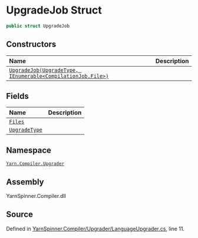 # UpgradeJob Struct


```csharp
public struct UpgradeJob
```



## Constructors
|Name|Description|
|:---|:---|
|[`UpgradeJob(UpgradeType, IEnumerable<CompilationJob.File>)`](/api/csharp/yarn.compiler.upgrader/upgradejob._ctor-upgradetype,system.collections.generic.ienumerable-yarn.compiler.compilationjob.file--.md)||
## Fields
|Name|Description|
|:---|:---|
|[`Files`](/api/csharp/yarn.compiler.upgrader/upgradejob.files.md)||
|[`UpgradeType`](/api/csharp/yarn.compiler.upgrader/upgradejob.upgradetype.md)||
## Namespace
[`Yarn.Compiler.Upgrader`](/api/csharp/yarn.compiler.upgrader/README.md)

## Assembly
YarnSpinner.Compiler.dll

## Source
Defined in [YarnSpinner.Compiler/Upgrader/LanguageUpgrader.cs](https://github.com/YarnSpinnerTool/YarnSpinner//blob/develop/YarnSpinner.Compiler/Upgrader/LanguageUpgrader.cs#L11), line 11.
